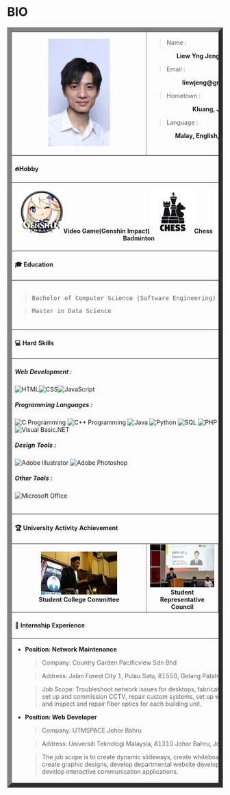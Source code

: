 # BIO
<table border="10" align="center">
  <!--Biodata-->
  <tr>
    <td align="center" width="300">
      <img src="image/jeng.jpeg" height="250" width="auto" title="Liew Yng Jeng" alt="Liew Yng Jeng">
    </td>
    <td colspan="2" width="450">
      <blockquote>Name :</blockquote>
      <div align="right"><b>Liew Yng Jeng (Jeng / David)</b></div>
      <blockquote>Email :</blockquote>
      <div align="right"><b>liewjeng@graduate.utm.my</b></div>
      <blockquote>Hometown :</blockquote>
      <div align="right"><b>Kluang, Johor, Malaysia</b></div>
      <blockquote>Language :</blockquote>
      <div align="right"><b>Malay, English, Mandarin, and Cantonese</b></div>
      <br>
    </td>
  </tr>
  <tr>
    <td colspan="3"><h4>🔥Hobby</h4></td>
  </tr>
  <tr>
    <td colspan="3">
      <br>
      <div align="center">
        <img src="image/genshin.png" height="100" width="auto" title="Video Game(Genshin Impact)" alt="Video Game(Genshin Impact)"/><b>Video Game(Genshin Impact)</b>
        <img src="image/chess.png" height="100" width="auto" title="Chess" alt="Chess"/><b>Chess</b>
        <img src="image/bmt.png" height="100" width="auto" title="Badminton" alt="Badminton"/><b>Badminton</b>
      </div>
      <br>
    </td>
  </tr>
  <tr>
    <td colspan="3"><h4>🎓 Education</h4></td>
  </tr>
  <tr>
    <td colspan="3">
      <br>
      <blockquote>
        <pre>Bachelor of Computer Science (Software Engineering) with Honours</pre>
      </blockquote>
      <blockquote>
        <pre>Master in Data Science</pre>
      </blockquote>
      <br>
    </td>
  </tr>
  <tr>
    <td colspan="3"><h4>💻 Hard Skills</h4></td>
  </tr>
  <tr>
    <td colspan="3">
      
##### Web Development : 
![HTML](https://img.shields.io/badge/HTML-E34F26?style=for-the-badge&logo=html5&logoColor=white)![CSS](https://img.shields.io/badge/CSS-1572B6?style=for-the-badge&logo=css3&logoColor=white)![JavaScript](https://img.shields.io/badge/JavaScript-F7DF1E?style=for-the-badge&logo=javascript&logoColor=white)
##### Programming Languages : 
![C Programming](https://img.shields.io/badge/C-00599C?style=for-the-badge&logo=c&logoColor=white)
![C++ Programming](https://img.shields.io/badge/C++-00599C?style=for-the-badge&logo=cplusplus&logoColor=white)
![Java](https://img.shields.io/badge/Java-007396?style=for-the-badge&logo=java&logoColor=white)
![Python](https://img.shields.io/badge/Python-3776AB?style=for-the-badge&logo=python&logoColor=white)
![SQL](https://img.shields.io/badge/SQL-4479A1?style=for-the-badge&logo=postgresql&logoColor=white)
![PHP](https://img.shields.io/badge/PHP-777BB4?style=for-the-badge&logo=php&logoColor=white)
![Android](https://img.shields.io/badge/Android-3DDC84?style=for-the-badge&logo=android&logoColor=white)
![Visual Basic.NET](https://img.shields.io/badge/Visual%20Basic.NET-945DB7?style=for-the-badge&logo=visualstudio&logoColor=white)
##### Design Tools :
![Adobe Illustrator](https://img.shields.io/badge/Adobe%20Illustrator-FF9A00?style=for-the-badge&logo=adobeillustrator&logoColor=white)
![Adobe Photoshop](https://img.shields.io/badge/Adobe%20Photoshop-31A8FF?style=for-the-badge&logo=adobephotoshop&logoColor=white)      
##### Other Tools :
![Microsoft Office](https://img.shields.io/badge/Microsoft%20Office-D83B01?style=for-the-badge&logo=microsoft-office&logoColor=white)
      <br><br>
    </td>
  </tr>
  <tr>
    <td colspan="3"><h4>🏆 University Activity Achievement</h4></td>
  </tr>
  <tr align="center">
    <td>
      <img src="image/JKM KDSE.jpeg" height="100" width="auto" title="JKM KDSE" alt="JKM KDSE"/><br>
      <b>Student College Committee</b>
    </td>
    <td>
      <img src="image/MPP FC.jpeg" height="100" width="auto" title="MPP FC" alt="MPP FC"/><br>
      <b>Student Representative Council</b>
    </td>
    <td>
      <img src="image/Event Lecturer.jpeg" height="100" width="auto" title="Event Lecturer" alt="Event Lecturer"/><br>
      <b>Event Lecturer</b>
    </td>
  </tr>
  <tr>
    <td colspan="3"><h4>💼 Internship Experience</h4></td>
  </tr>
  <tr>
    <td colspan="3">
      <ul>
        <li>
          <b>Position: Network Maintenance</b>
          <blockquote>Company: Country Garden Pacificview Sdn Bhd</blockquote>
          <blockquote>Address: Jalan Forest City 1, Pulau Satu, 81550, Gelang Patah, Johor</blockquote>
          <blockquote>Job Scope: Troubleshoot network issues for desktops, fabricate LAN cables, set up and commission CCTV, repair custom systems, set up wireless routers, and inspect and repair fiber optics for each building unit.</blockquote>
        </li>
        <li>
          <b>Position: Web Developer</b>
          <blockquote>Company: UTMSPACE Johor Bahru</blockquote>
          <blockquote>Address: Universiti Teknologi Malaysia, 81310 Johor Bahru, Johor.</blockquote>
          <blockquote>The job scope is to create dynamic slideways, create whiteboard animation, create graphic designs, develop departmental website development, and develop interactive communication applications.</blockquote>
        </li>
      </ul>
    </td>
  </tr>
</table>
